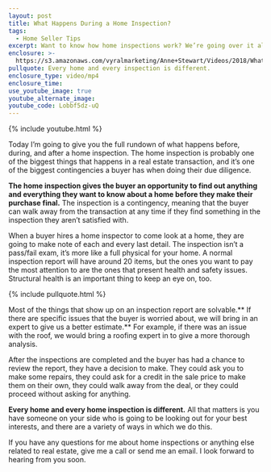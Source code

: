 ```yaml
---
layout: post
title: What Happens During a Home Inspection?
tags:
  - Home Seller Tips
excerpt: Want to know how home inspections work? We’re going over it all today.
enclosure: >-
  https://s3.amazonaws.com/vyralmarketing/Anne+Stewart/Videos/2018/What+Is+A+Home+Inspection%253F+-+Oregon+Real+Estate+Agent.mp4
pullquote: Every home and every inspection is different.
enclosure_type: video/mp4
enclosure_time:
use_youtube_image: true
youtube_alternate_image:
youtube_code: Lobbf5dz-uQ
---
```


{% include youtube.html %}

Today I’m going to give you the full rundown of what happens before, during, and after a home inspection. The home inspection is probably one of the biggest things that happens in a real estate transaction, and it’s one of the biggest contingencies a buyer has when doing their due diligence.

**The home inspection gives the buyer an opportunity to find out anything and everything they want to know about a home before they make their purchase final.** The inspection is a contingency, meaning that the buyer can walk away from the transaction at any time if they find something in the inspection they aren’t satisfied with.

When a buyer hires a home inspector to come look at a home, they are going to make note of each and every last detail. The inspection isn’t a pass/fail exam, it’s more like a full physical for your home. A normal inspection report will have around 20 items, but the ones you want to pay the most attention to are the ones that present health and safety issues. Structural health is an important thing to keep an eye on, too.

{% include pullquote.html %}

Most of the things that show up on an inspection report are solvable.** If there are specific issues that the buyer is worried about, we will bring in an expert to give us a better estimate.** For example, if there was an issue with the roof, we would bring a roofing expert in to give a more thorough analysis.&nbsp;

After the inspections are completed and the buyer has had a chance to review the report, they have a decision to make. They could ask you to make some repairs, they could ask for a credit in the sale price to make them on their own, they could walk away from the deal, or they could proceed without asking for anything.

**Every home and every home inspection is different.** All that matters is you have someone on your side who is going to be looking out for your best interests, and there are a variety of ways in which we do this.

If you have any questions for me about home inspections or anything else related to real estate, give me a call or send me an email. I look forward to hearing from you soon.<br>&nbsp;

&nbsp;